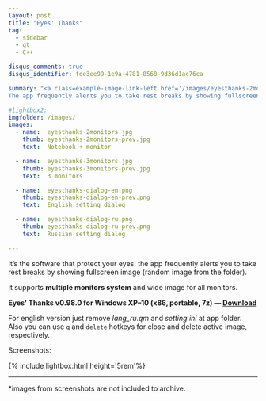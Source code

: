 ```yaml
---
layout: post
title: "Eyes' Thanks"
tag:
  - sidebar
  - qt
  - С++

disqus_comments: true
disqus_identifier: fde3ee99-1e9a-4781-8568-9d36d1ac76ca

summary: "<a class=example-image-link-left href='/images/eyesthanks-2monitors.jpg' data-lightbox='EyesThanks' title='fullscreen image at different-size monitors system'><img class='example-image' style= 'width: 10rem;' src='/images/eyesthanks-2monitors-prev.jpg' alt='fullscreen image at different-size monitors system'></a>
The app frequently alerts you to take rest breaks by showing fullscreen image (random image from the folder). It supports multiple monitors system and wide image for all monitors,"

#lightbox2:
imgfolder: /images/
images:
  - name:  eyesthanks-2monitors.jpg
    thumb: eyesthanks-2monitors-prev.jpg
    text:  Notebook + monitor

  - name:  eyesthanks-3monitors.jpg
    thumb: eyesthanks-3monitors-prev.jpg
    text:  3 monitors

  - name:  eyesthanks-dialog-en.png
    thumb: eyesthanks-dialog-en-prev.png
    text:  English setting dialog

  - name:  eyesthanks-dialog-ru.png
    thumb: eyesthanks-dialog-ru-prev.png
    text:  Russian setting dialog

---
```


It’s the software that protect your eyes: the app frequently alerts you to take rest breaks by showing fullscreen image (random image from the folder).

It supports **multiple monitors system** and wide image for all monitors.

**Eyes' Thanks v0.98.0 for Windows XP–10 (x86, portable, 7z) — [Download](https://bitbucket.org/flart/eyes-thanks/downloads/EyesThanks_v0.98.0.7z)**

For english version just remove *lang_ru.qm* and *setting.ini* at app folder.
Also you can use `q` and `delete` hotkeys for close and delete active image, respectively.

Screenshots:

{% include lightbox.html height='5rem'%}

------
*images from screenshots are not included to archive.
